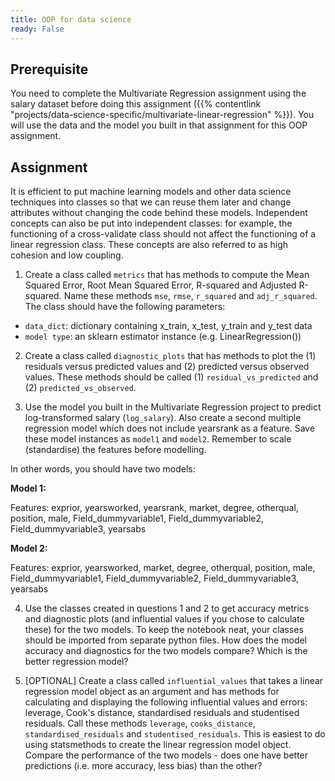 ```yaml
---
title: OOP for data science
ready: False
---
```


## Prerequisite

You need to complete the Multivariate Regression assignment using the salary dataset before doing this assignment ({{% contentlink "projects/data-science-specific/multivariate-linear-regression" %}}). You will use the data and the model you built in that assignment for this OOP assignment.

## Assignment
It is efficient to put machine learning models and other data science techniques into classes so that we can reuse them later and change attributes without changing the code behind these models. Independent concepts can also be put into independent classes: for example, the functioning of a cross-validate class should not affect the functioning of a linear regression class. These concepts are also referred to as high cohesion and low coupling.

1. Create a class called `metrics` that has methods to compute the Mean Squared Error, Root Mean Squared Error, R-squared and Adjusted R-squared. Name these methods `mse`, `rmse`, `r_squared` and `adj_r_squared`. The class should have the following parameters:

- `data_dict`: dictionary containing x_train, x_test, y_train and y_test data
- `model type`: an sklearn estimator instance (e.g. LinearRegression())

2. Create a  class called `diagnostic_plots` that has methods to plot the (1) residuals versus predicted values and (2) predicted versus observed values. These methods should be called (1) `residual_vs_predicted` and (2) `predicted_vs_observed`.

3. Use the model you built in the Multivariate Regression project to predict log-transformed salary (`log_salary`). Also create a second multiple regression model which does not include yearsrank as a feature. Save these model instances as `model1` and `model2`. Remember to scale (standardise) the features before modelling.

In other words, you should have two models:

**Model 1:**

Features: exprior, yearsworked, yearsrank,  market, degree,  otherqual,  position,  male,  Field_dummyvariable1,  Field_dummyvariable2, Field_dummyvariable3,	yearsabs

**Model 2:**

Features: exprior,	yearsworked,  market,  degree,  otherqual,  position,  male,  Field_dummyvariable1, Field_dummyvariable2, Field_dummyvariable3, yearsabs

4. Use the classes created in questions 1 and 2 to get accuracy metrics and diagnostic plots (and influential values if you chose to calculate these) for the two models. To keep the notebook neat, your classes should be imported from separate python files.
How does the model accuracy and diagnostics for the two models compare? Which is the better regression model?

5. [OPTIONAL] Create a class called `influential_values` that takes a linear regression model object as an argument and has methods for calculating and displaying the following influential values and errors: leverage, Cook's distance, standardised residuals and studentised residuals. Call these methods `leverage`, `cooks_distance`, `standardised_residuals` and `studentised_residuals`. This is easiest to do using statsmethods to create the linear regression model object. Compare the performance of the two models - does one have better predictions (i.e. more accuracy, less bias) than the other?
